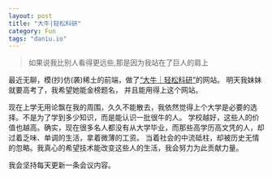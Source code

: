 ```yaml
---
layout: post
title: "大牛|轻松科研"
category: Fun
tags: "daniu.io"
---
```


> 如果说我比别人看得更远些,那是因为我站在了巨人的肩上

最近无聊，模(抄)仿(袭)稀土的前端，做了[“大牛｜轻松科研”](http://daniu.io)的网站。 明天我妹妹就要高考了，我希望她能金榜题名，
并且能用得上这个网站。

现在上学无用论飘在我的周围，久久不能散去，我依然觉得上个大学是必要的选择。不是为了学到多少知识，而是能认识一批很牛的人。
学校越好，这些人的价值也越高。确实，现在很多名人都没有从大学毕业，而那些高学历高文凭的人，却过着乏味、单调的生活，拿着微薄的工资。
当着社会的中流砥柱，却被历史无情的忽略。我真心的希望技术能改变这些人的生活，我会努力为此贡献力量。

我会坚持每天更新一条会议内容。
